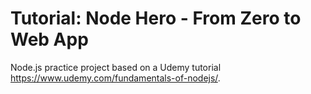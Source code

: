# Tutorial: Node Hero - From Zero to Web App
Node.js practice project based on a Udemy tutorial https://www.udemy.com/fundamentals-of-nodejs/.
